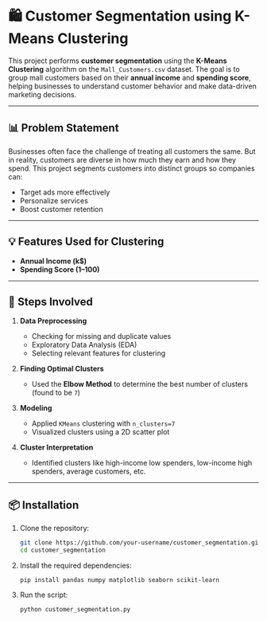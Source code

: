 # 🛍️ Customer Segmentation using K-Means Clustering

This project performs **customer segmentation** using the **K-Means Clustering** algorithm on the `Mall_Customers.csv` dataset. The goal is to group mall customers based on their **annual income** and **spending score**, helping businesses to understand customer behavior and make data-driven marketing decisions.

---

## 📊 Problem Statement

Businesses often face the challenge of treating all customers the same. But in reality, customers are diverse in how much they earn and how they spend. This project segments customers into distinct groups so companies can:
- Target ads more effectively
- Personalize services
- Boost customer retention

---

## 💡 Features Used for Clustering

- **Annual Income (k$)**
- **Spending Score (1–100)**

---

## 🧪 Steps Involved

1. **Data Preprocessing**
   - Checking for missing and duplicate values
   - Exploratory Data Analysis (EDA)
   - Selecting relevant features for clustering

2. **Finding Optimal Clusters**
   - Used the **Elbow Method** to determine the best number of clusters (found to be `7`)

3. **Modeling**
   - Applied `KMeans` clustering with `n_clusters=7`
   - Visualized clusters using a 2D scatter plot

4. **Cluster Interpretation**
   - Identified clusters like high-income low spenders, low-income high spenders, average customers, etc.

---

## 📦 Installation

1. Clone the repository:
   ```bash
   git clone https://github.com/your-username/customer_segmentation.git
   cd customer_segmentation
    ```
2. Install the required dependencies:
   ```
   pip install pandas numpy matplotlib seaborn scikit-learn
   ```
3. Run the script:
   ```
   python customer_segmentation.py
   ```
